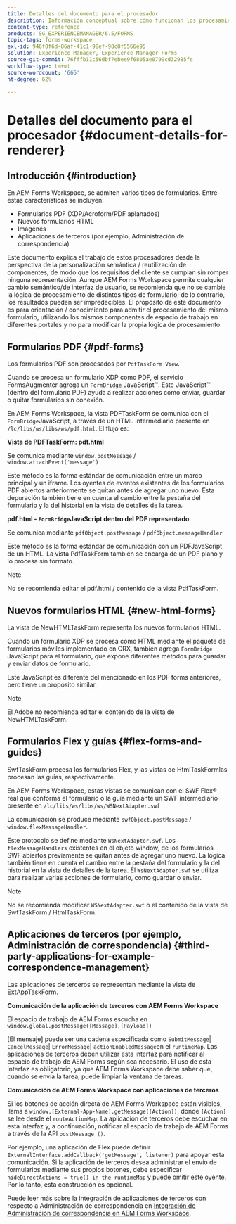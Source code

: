 ```yaml
---
title: Detalles del documento para el procesador
description: Información conceptual sobre cómo funcionan los procesamientos en AEM Forms Workspace para procesar los distintos tipos de formularios y archivos admitidos.
content-type: reference
products: SG_EXPERIENCEMANAGER/6.5/FORMS
topic-tags: forms-workspace
exl-id: 946f0f6d-86af-41c1-98ef-98c8f5566e95
solution: Experience Manager, Experience Manager Forms
source-git-commit: 76fffb11c56dbf7ebee9f6805ae0799cd32985fe
workflow-type: tm+mt
source-wordcount: '666'
ht-degree: 62%

---
```


# Detalles del documento para el procesador {#document-details-for-renderer}

## Introducción {#introduction}

En AEM Forms Workspace, se admiten varios tipos de formularios. Entre estas características se incluyen:

* Formularios PDF (XDP/Acroform/PDF aplanados)
* Nuevos formularios HTML
* Imágenes
* Aplicaciones de terceros (por ejemplo, Administración de correspondencia)

Este documento explica el trabajo de estos procesadores desde la perspectiva de la personalización semántica / reutilización de componentes, de modo que los requisitos del cliente se cumplan sin romper ninguna representación. Aunque AEM Forms Workspace permite cualquier cambio semántico/de interfaz de usuario, se recomienda que no se cambie la lógica de procesamiento de distintos tipos de formulario; de lo contrario, los resultados pueden ser impredecibles. El propósito de este documento es para orientación / conocimiento para admitir el procesamiento del mismo formulario, utilizando los mismos componentes de espacio de trabajo en diferentes portales y no para modificar la propia lógica de procesamiento.

## Formularios PDF {#pdf-forms}

Los formularios PDF son procesados por `PdfTaskForm View`.

Cuando se procesa un formulario XDP como PDF, el servicio FormsAugmenter agrega un `FormBridge` JavaScript™. Este JavaScript™ (dentro del formulario PDF) ayuda a realizar acciones como enviar, guardar o quitar formularios sin conexión.

En AEM Forms Workspace, la vista PDFTaskForm se comunica con el `FormBridge`JavaScript, a través de un HTML intermediario presente en `/lc/libs/ws/libs/ws/pdf.html`. El flujo es:

**Vista de PDFTaskForm: pdf.html**

Se comunica mediante `window.postMessage` / `window.attachEvent('message')`

Este método es la forma estándar de comunicación entre un marco principal y un iframe. Los oyentes de eventos existentes de los formularios PDF abiertos anteriormente se quitan antes de agregar uno nuevo. Esta depuración también tiene en cuenta el cambio entre la pestaña del formulario y la del historial en la vista de detalles de la tarea.

**pdf.html - `FormBridge`JavaScript dentro del PDF representado**

Se comunica mediante `pdfObject.postMessage` / `pdfObject.messageHandler`

Este método es la forma estándar de comunicación con un PDFJavaScript de un HTML. La vista PdfTaskForm también se encarga de un PDF plano y lo procesa sin formato.

>[!NOTE]
>
>No se recomienda editar el pdf.html / contenido de la vista PdfTaskForm.

## Nuevos formularios HTML {#new-html-forms}

La vista de NewHTMLTaskForm representa los nuevos formularios HTML.

Cuando un formulario XDP se procesa como HTML mediante el paquete de formularios móviles implementado en CRX, también agrega `FormBridge` JavaScript para el formulario, que expone diferentes métodos para guardar y enviar datos de formulario.

Este JavaScript es diferente del mencionado en los PDF forms anteriores, pero tiene un propósito similar.

>[!NOTE]
>
>El Adobe no recomienda editar el contenido de la vista de NewHTMLTaskForm.

## Formularios Flex y guías {#flex-forms-and-guides}

SwfTaskForm procesa los formularios Flex, y las vistas de HtmlTaskFormlas procesan las guías, respectivamente.

En AEM Forms Workspace, estas vistas se comunican con el SWF Flex® real que conforma el formulario o la guía mediante un SWF intermediario presente en `/lc/libs/ws/libs/ws/WSNextAdapter.swf`

La comunicación se produce mediante `swfObject.postMessage` / `window.flexMessageHandler`.

Este protocolo se define mediante `WsNextAdapter.swf`. Los `flexMessageHandlers` existentes en el objeto window, de los formularios SWF abiertos previamente se quitan antes de agregar uno nuevo. La lógica también tiene en cuenta el cambio entre la pestaña del formulario y la del historial en la vista de detalles de la tarea. El `WsNextAdapter.swf` se utiliza para realizar varias acciones de formulario, como guardar o enviar.

>[!NOTE]
>
>No se recomienda modificar `WSNextAdapter.swf` o el contenido de la vista de SwfTaskForm / HtmlTaskForm.

## Aplicaciones de terceros (por ejemplo, Administración de correspondencia) {#third-party-applications-for-example-correspondence-management}

Las aplicaciones de terceros se representan mediante la vista de ExtAppTaskForm.

**Comunicación de la aplicación de terceros con AEM Forms Workspace**

El espacio de trabajo de AEM Forms escucha en `window.global.postMessage([Message],[Payload])`

[El mensaje] puede ser una cadena especificada como `SubmitMessage`| `CancelMessage`| `ErrorMessage`| `actionEnabledMessage`en el `runtimeMap`. Las aplicaciones de terceros deben utilizar esta interfaz para notificar al espacio de trabajo de AEM Forms según sea necesario. El uso de esta interfaz es obligatorio, ya que AEM Forms Workspace debe saber que, cuando se envía la tarea, puede limpiar la ventana de tareas.

**Comunicación de AEM Forms Workspace con aplicaciones de terceros**

Si los botones de acción directa de AEM Forms Workspace están visibles, llama a `window.[External-App-Name].getMessage([Action])`, donde `[Action]` se lee desde el `routeActionMap`. La aplicación de terceros debe escuchar en esta interfaz y, a continuación, notificar al espacio de trabajo de AEM Forms a través de la API `postMessage ()`.

Por ejemplo, una aplicación de Flex puede definir `ExternalInterface.addCallback('getMessage', listener)` para apoyar esta comunicación. Si la aplicación de terceros desea administrar el envío de formularios mediante sus propios botones, debe especificar `hideDirectActions = true() in the runtimeMap` y puede omitir este oyente. Por lo tanto, esta construcción es opcional.

Puede leer más sobre la integración de aplicaciones de terceros con respecto a Administración de correspondencia en [Integración de Administración de correspondencia en AEM Forms Workspace](/help/forms/using/integrating-correspondence-management-html-workspace.md).
